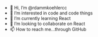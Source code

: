 - 👋 Hi, I’m @rdammkoehlercc
- 👀 I’m interested in code and code things
- 🌱 I’m currently learning React
- 💞️ I’m looking to collaborate on React
- 📫 How to reach me...through GitHub

<!---
rdammkoehlercc/rdammkoehlercc is a ✨ special ✨ repository because its `README.md` (this file) appears on your GitHub profile.
You can click the Preview link to take a look at your changes.
--->

